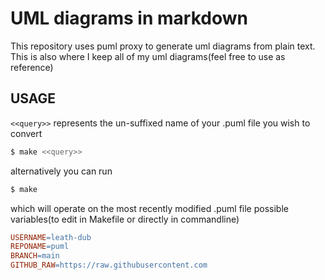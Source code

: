 # UML diagrams in markdown
  This repository uses puml proxy to generate uml diagrams from plain text.
This is also where I keep all of my uml diagrams(feel free to use as reference)

## USAGE
``<<query>>`` represents the un-suffixed name of your .puml file you wish to
convert
```sh
$ make <<query>>
```
alternatively you can run
```sh
$ make
```
which will operate on the most recently modified .puml file
possible variables(to edit in Makefile or directly in commandline)
```makefile
USERNAME=leath-dub
REPONAME=puml
BRANCH=main
GITHUB_RAW=https://raw.githubusercontent.com
```
